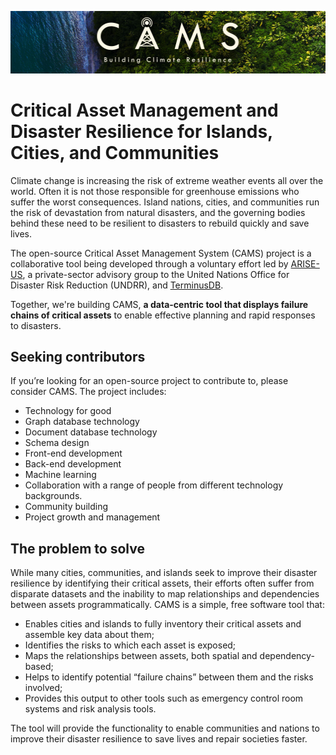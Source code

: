 ![CAMS - Building Climate Resilience](https://github.com/CriticalAssetManagement/CAMS-web-assets/blob/main/Images/CAMS-GitHub-Header-v5.jpg)
# Critical Asset Management and Disaster Resilience for Islands, Cities, and Communities
Climate change is increasing the risk of extreme weather events all over the world. Often it is not those responsible for greenhouse emissions who suffer the worst consequences. Island nations, cities, and communities run the risk of devastation from natural disasters, and the governing bodies behind these need to be resilient to disasters to rebuild quickly and save lives.

The open-source Critical Asset Management System (CAMS) project is a collaborative tool being developed through a voluntary effort led by [ARISE-US](https://www.ariseglobalnetwork.org/), a private-sector advisory group to the United Nations Office for Disaster Risk Reduction (UNDRR), and [TerminusDB](https://github.com/terminusdb).

Together, we're building CAMS, **a data-centric tool that displays failure chains of critical assets** to enable effective planning and rapid responses to disasters.

## Seeking contributors
If you’re looking for an open-source project to contribute to, please consider CAMS. The project includes:

- Technology for good
- Graph database technology
- Document database technology
- Schema design
- Front-end development
- Back-end development
- Machine learning
- Collaboration with a range of people from different technology backgrounds.
- Community building 
- Project growth and management

## The problem to solve
While many cities, communities, and islands seek to improve their disaster resilience by identifying their critical assets, their efforts often suffer from disparate datasets and the inability to map relationships and dependencies between assets programmatically. CAMS is a simple, free software tool that:

- Enables cities and islands to fully inventory their critical assets and assemble key data about them;
- Identifies the risks to which each asset is exposed;
- Maps the relationships between assets, both spatial and dependency-based;
- Helps to identify potential “failure chains” between them and the risks involved;
- Provides this output to other tools such as emergency control room systems and risk analysis tools.

The tool will provide the functionality to enable communities and nations to improve their disaster resilience to save lives and repair societies faster.
